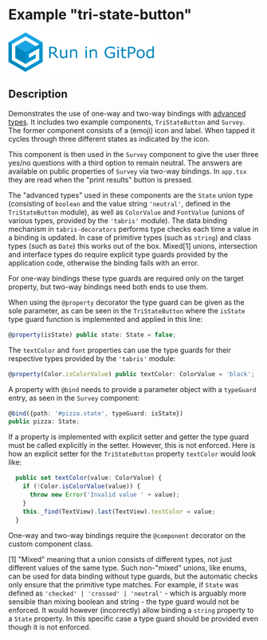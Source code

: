 # Example "tri-state-button"

[![GitPod Logo](../../doc/run-in-gitpod.png)](https://gitpod.io/#example=tri-state-button,dev=--dev/https://github.com/eclipsesource/tabris-decorators/tree/gplink/examples/tri-state-button)

## Description

Demonstrates the use of one-way and two-way bindings with [advanced types](https://www.typescriptlang.org/docs/handbook/advanced-types.html). It includes two example components, `TriStateButton` and `Survey`. The former component consists of a (emoji) icon and label. When tapped it cycles through three different states as indicated by the icon.

This component is then used in the `Survey` component to give the user three yes/no questions with a third option to remain neutral. The answers are available on public properties of `Survey` via two-way bindings. In `app.tsx` they are read when the "print results" button is pressed.

The "advanced types" used in these components are the `State` union type (consisting of `boolean` and the value string `'neutral'`, defined in the `TriStateButton` module), as well as `ColorValue` and `FontValue` (unions of various types, provided by the `'tabris'` module). The data binding mechanism in `tabris-decorators` performs type checks each time a value in a binding is updated. In case of primitive types (such as `string`) and class types (such as `Date`) this works out of the box. Mixed[1] unions, intersection and interface types do require explicit type guards provided by the application code, otherwise the binding fails with an error.

For one-way bindings these type guards are required only on the target property, but two-way bindings need both ends to use them.

When using the `@property` decorator the type guard can be given as the sole parameter, as can be seen in the `TriStateButton` where the `isState` type guard function is implemented and applied in this line:

```ts
@property(isState) public state: State = false;
```

The `textColor` and `font` properties can use the type guards for their respective types provided by the `'tabris'` module:

```ts
@property(Color.isColorValue) public textColor: ColorValue = 'black';
```

A property with `@bind` needs to provide a parameter object with a `typeGuard` entry, as seen in the `Survey` component:

```ts
@bind({path: '#pizza.state', typeGuard: isState})
public pizza: State;
```

If a property is implemented with explicit setter and getter the type guard must be called explicitly in the setter. However, this is not enforced. Here is how an explicit setter for the `TriStateButton` property `textColor` would look like:

```ts
  public set textColor(value: ColorValue) {
    if (!Color.isColorValue(value)) {
      throw new Error('Invalid value ' + value);
    }
    this._find(TextView).last(TextView).textColor = value;
  }
```

One-way and two-way bindings require the `@component` decorator on the custom component class.

[1] "Mixed" meaning that a union consists of different types, not just different values of the same type. Such non-"mixed" unions, like enums, can be used for data binding without type guards, but the automatic checks only ensure that the primitive type matches. For example, if `State` was defined as `'checked' | 'crossed' | 'neutral'` - which is arguably more sensible than mixing boolean and string - the type guard would not be enforced. It would however (incorrectly) allow binding a `string` property to a `State` property. In this specific case a type guard should be provided even though it is not enforced.
